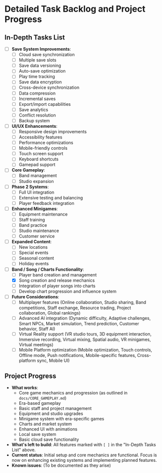 # Detailed Task Backlog and Project Progress

## In-Depth Tasks List
- [ ] **Save System Improvements**:
    - [ ] Cloud save synchronization
    - [ ] Multiple save slots
    - [ ] Save data versioning
    - [ ] Auto-save optimization
    - [ ] Play time tracking
    - [ ] Save data encryption
    - [ ] Cross-device synchronization
    - [ ] Data compression
    - [ ] Incremental saves
    - [ ] Export/import capabilities
    - [ ] Save analytics
    - [ ] Conflict resolution
    - [ ] Backup system
- [ ] **UI/UX Enhancements**:
    - [ ] Responsive design improvements
    - [ ] Accessibility features
    - [ ] Performance optimizations
    - [ ] Mobile-friendly controls
    - [ ] Touch screen support
    - [ ] Keyboard shortcuts
    - [ ] Gamepad support
- [ ] **Core Gameplay**:
    - [ ] Band management
    - [ ] Studio expansion
- [ ] **Phase 2 Systems**:
    - [ ] Full UI integration
    - [ ] Extensive testing and balancing
    - [ ] Player feedback integration
- [ ] **Enhanced Minigames**:
    - [ ] Equipment maintenance
    - [ ] Staff training
    - [ ] Band practice
    - [ ] Studio maintenance
    - [ ] Customer service
- [ ] **Expanded Content**:
    - [ ] New locations
    - [ ] Special events
    - [ ] Seasonal content
    - [ ] Holiday events
- [ ] **Band / Song / Charts Functionality**:
    - [ ] Player band creation and management
    - [x] Song creation and release mechanics
    - [ ] Integration of player songs into charts
    - [ ] Develop chart progression and influence system
- [ ] **Future Considerations**:
    - [ ] Multiplayer features (Online collaboration, Studio sharing, Band competitions, Staff exchange, Resource trading, Project collaboration, Global rankings)
    - [ ] Advanced AI integration (Dynamic difficulty, Adaptive challenges, Smart NPCs, Market simulation, Trend prediction, Customer behavior, Staff AI)
    - [ ] Virtual Reality support (VR studio tours, 3D equipment interaction, Immersive recording, Virtual mixing, Spatial audio, VR minigames, Virtual meetings)
    - [ ] Mobile Platform optimization (Mobile optimization, Touch controls, Offline mode, Push notifications, Mobile-specific features, Cross-platform sync, Mobile UI)

## Project Progress
- **What works**:
    - Core game mechanics and progression (as outlined in `docs/CORE_GAMEPLAY.md`)
    - Era-based gameplay
    - Basic staff and project management
    - Equipment and studio upgrades
    - Minigame system with era-specific games
    - Charts and market system
    - Enhanced UI with animations
    - Local save system
    - Basic cloud save functionality
- **What's left to build**: All features marked with `[ ]` in the "In-Depth Tasks List" above.
- **Current status**: Initial setup and core mechanics are functional. Focus is now on enhancing existing systems and implementing planned features.
- **Known issues**: (To be documented as they arise)

